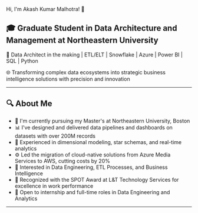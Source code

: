  Hi, I'm Akash Kumar Malhotra! 👋

## 🎓 Graduate Student in Data Architecture and Management at Northeastern University 

💼 Data Architect in the making | ETL/ELT | Snowflake | Azure | Power BI | SQL | Python 

🌐 Transforming complex data ecosystems into strategic business intelligence solutions with precision and innovation

---

## 🔍 About Me

- 🎯 I'm currently pursuing my Master's at Northeastern University, Boston
- 📊 I've designed and delivered data pipelines and dashboards on datasets with over 200M records
- 📍 Experienced in dimensional modeling, star schemas, and real-time analytics
- ⚙️ Led the migration of cloud-native solutions from Azure Media Services to AWS, cutting costs by 20%
- 🔎 Interested in Data Engineering, ETL Processes, and Business Intelligence
- 👏 Recognized with the SPOT Award at L&T Technology Services for excellence in work performance
- 👀 Open to internship and full-time roles in Data Engineering and Analytics

---
